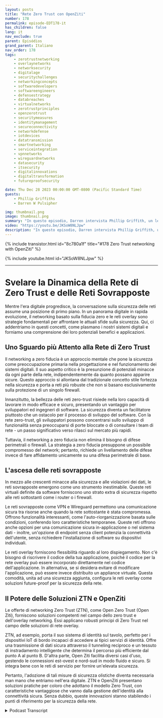 ```yaml
---
layout: posts
title: "Rete Zero Trust con OpenZiti"
number: 178
permalink: episode-EDT178-it
has_children: false
lang: it
nav_exclude: true
parent: Episódios
grand_parent: Italiano
nav_order: 178
tags:
    - zerotrustnetworking
    - overlaynetworks
    - networksecurity
    - digitalage
    - securitychallenges
    - networkingconcepts
    - softwaredevelopers
    - softwareengineers
    - defensestrategy
    - databreaches
    - virtualnetworks
    - zerotrustprinciples
    - openzerotrust
    - securitymeasures
    - identitymanagement
    - secureconnectivity
    - networkdefense
    - iotdevices
    - datatransmission
    - smartnetworking
    - serviceintegration
    - vpnnetworks
    - wireguardnetworks
    - datasecurity
    - itsecurity
    - digitalinnovations
    - digitaltransformation
    - futureproofsecurity

date: Thu Dec 28 2023 00:00:00 GMT-0800 (Pacific Standard Time)
guests:
    - Phillip Griffiths
    - Darren W Pulsipher

img: thumbnail.png
image: thumbnail.png
summary: "In questo episodio, Darren intervista Phillip Griffith, un leader della comunità del progetto open-source OpenZiti. Discutono dell'importanza del networking Zero Trust nelle reti IT moderne."
video: "https://youtu.be/JKSoW8NLJpw"
description: "In questo episodio, Darren intervista Phillip Griffith, un leader della comunità del progetto open-source OpenZiti. Discutono dell'importanza del networking Zero Trust nelle reti IT moderne."
---
```


<div>
{% include transistor.html id="8c780a1f" title="#178 Zero Trust networking with OpenZiti" %}

{% include youtube.html id="JKSoW8NLJpw" %}
</div>

---

# Svelare la Dinamica della Rete di Zero Trust e delle Reti Sovrapposte

Mentre l'era digitale progredisce, la conversazione sulla sicurezza delle reti assume una posizione di primo piano. In un panorama digitale in rapida evoluzione, il networking basato sulla fiducia zero e le reti overlay sono strategie fondamentali per affrontare le attuali sfide sulla sicurezza. Qui, ci addentriamo in questi concetti, come plasmano i nostri sistemi digitali e forniamo una comprensione dei loro potenziali benefici e applicazioni.

## Uno Sguardo più Attento alla Rete di Zero Trust

Il networking a zero fiducia è un approccio mentale che pone la sicurezza come preoccupazione primaria nella progettazione e nel funzionamento dei sistemi digitali. Il suo aspetto critico è la presunzione di potenziali minacce da ogni parte della rete, indipendentemente da quanto possano apparire sicure. Questo approccio si allontana dal tradizionale concetto stile fortezza nella sicurezza e porta a reti più robuste che non si basano esclusivamente sulla protezione di un singolo firewall.

Innanzitutto, la bellezza delle reti zero-trust risiede nella loro capacità di lavorare in modo efficace e sicuro, presentando un vantaggio per sviluppatori ed ingegneri di software. La sicurezza diventa un facilitatore piuttosto che un ostacolo per il processo di sviluppo del software. Con la rete zero-trust, gli sviluppatori possono concentrarsi sullo sviluppo di funzionalità senza preoccuparsi di porte bloccate o di consultare i team di rete - un passo significativo verso rilasci sul mercato più rapidi.

Tuttavia, il networking a zero fiducia non elimina il bisogno di difese perimetrali o firewall. La strategia a zero fiducia presuppone un possibile compromesso del network; pertanto, richiede un livellamento delle difese invece di fare affidamento unicamente su una difesa perimetrale di base.

## L'ascesa delle reti sovrapposte

In mezzo alle crescenti minacce alla sicurezza e alle violazioni dei dati, le reti sovrapposte emergono come uno strumento inestimabile. Queste reti virtuali definite da software forniscono uno strato extra di sicurezza rispetto alle reti sottostanti come i router o i firewall.

Le reti sovrapposte come VPN e Wireguard permettono una comunicazione sicura tra risorse anche quando la rete sottostante è stata compromessa. Offrono funzionalità interessanti, come l'auto-riorganizzazione basata sulle condizioni, conferendo loro caratteristiche temporanee. Queste reti offrono anche opzioni per una comunicazione sicura in-applicazione o nel sistema dati - inoltre, un'opzione di endpoint senza client potenzia la connettività dell'utente, senza richiedere l'installazione di software su dispositivi individuali.

Le reti overlay forniscono flessibilità riguardo al loro dispiegamento. Non c'è bisogno di riscrivere il codice della tua applicazione, poiché il codice per la rete overlay può essere incorporato direttamente nel codice dell'applicazione. In alternativa, se si desidera evitare di modificare l'applicazione, può essere invece distribuito un appliance virtuale. Questa comodità, unita ad una sicurezza aggiunta, configura le reti overlay come soluzioni future-proof per la sicurezza della rete.

## Il Potere delle Soluzioni ZTN e OpenZiti

Le offerte di networking Zero Trust (ZTN), come Open Zero Trust (Open Ziti), forniscono soluzioni competenti nel campo dello zero trust e dell'overlay networking. Essi applicano robusti principi di Zero Trust nel campo delle soluzioni di rete overlay.

ZTN, ad esempio, porta il suo sistema di identità sul tavolo, perfetto per i dispositivi IoT di bordo incapaci di accedere ai tipici servizi di identità. Offre una trasmissione di dati sicura attraverso il tunneling reciproco e un tessuto di instradamento intelligente che determina il percorso più efficiente dal punto A al punto B. D'altra parte, Open Ziti facilita diversi casi d'uso, gestendo le connessioni est-ovest e nord-sud in modo fluido e sicuro. Si integra bene con le reti di servizio per fornire un'elevata sicurezza.

Pertanto, l'adozione di tali misure di sicurezza olistiche diventa necessaria man mano che entriamo nell'era digitale. ZTN e OpenZiti presentano soluzioni pratiche per coloro che adottano il modello Zero Trust, con caratteristiche vantaggiose che vanno dalla gestione dell'identità alla connettività sicura. Senza dubbio, queste innovazioni stanno stabilendo i punti di riferimento per la sicurezza della rete.



<details>
<summary> Podcast Transcript </summary>

<p></p>

</details>
